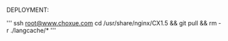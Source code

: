 DEPLOYMENT:

'''
ssh root@www.choxue.com
cd /usr/share/nginx/CX1.5 && git pull && rm -r ./langcache/*
'''